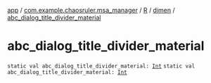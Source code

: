 [app](../../../index.md) / [com.example.chaosruler.msa_manager](../../index.md) / [R](../index.md) / [dimen](index.md) / [abc_dialog_title_divider_material](.)

# abc_dialog_title_divider_material

`static val abc_dialog_title_divider_material: `[`Int`](https://kotlinlang.org/api/latest/jvm/stdlib/kotlin/-int/index.html)
`static val abc_dialog_title_divider_material: `[`Int`](https://kotlinlang.org/api/latest/jvm/stdlib/kotlin/-int/index.html)